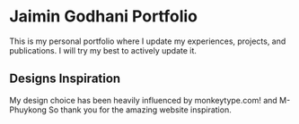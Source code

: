 # Jaimin Godhani Portfolio

This is my personal portfolio where I update my experiences, projects, and publications. I will try my best to actively update it.

## Designs Inspiration

My design choice has been heavily influenced by monkeytype.com! and M-Phuykong So thank you for the amazing website inspiration. 
